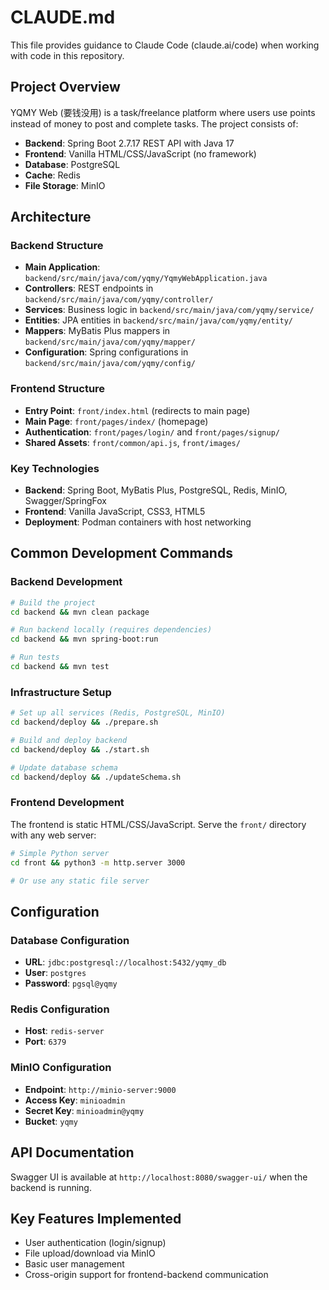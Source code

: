 # CLAUDE.md

This file provides guidance to Claude Code (claude.ai/code) when working with code in this repository.

## Project Overview

YQMY Web (要钱没用) is a task/freelance platform where users use points instead of money to post and complete tasks. The project consists of:

- **Backend**: Spring Boot 2.7.17 REST API with Java 17
- **Frontend**: Vanilla HTML/CSS/JavaScript (no framework)
- **Database**: PostgreSQL 
- **Cache**: Redis
- **File Storage**: MinIO

## Architecture

### Backend Structure
- **Main Application**: `backend/src/main/java/com/yqmy/YqmyWebApplication.java`
- **Controllers**: REST endpoints in `backend/src/main/java/com/yqmy/controller/`
- **Services**: Business logic in `backend/src/main/java/com/yqmy/service/`
- **Entities**: JPA entities in `backend/src/main/java/com/yqmy/entity/`
- **Mappers**: MyBatis Plus mappers in `backend/src/main/java/com/yqmy/mapper/`
- **Configuration**: Spring configurations in `backend/src/main/java/com/yqmy/config/`

### Frontend Structure
- **Entry Point**: `front/index.html` (redirects to main page)
- **Main Page**: `front/pages/index/` (homepage)
- **Authentication**: `front/pages/login/` and `front/pages/signup/`
- **Shared Assets**: `front/common/api.js`, `front/images/`

### Key Technologies
- **Backend**: Spring Boot, MyBatis Plus, PostgreSQL, Redis, MinIO, Swagger/SpringFox
- **Frontend**: Vanilla JavaScript, CSS3, HTML5
- **Deployment**: Podman containers with host networking

## Common Development Commands

### Backend Development
```bash
# Build the project
cd backend && mvn clean package

# Run backend locally (requires dependencies)
cd backend && mvn spring-boot:run

# Run tests
cd backend && mvn test
```

### Infrastructure Setup
```bash
# Set up all services (Redis, PostgreSQL, MinIO)
cd backend/deploy && ./prepare.sh

# Build and deploy backend
cd backend/deploy && ./start.sh

# Update database schema
cd backend/deploy && ./updateSchema.sh
```

### Frontend Development
The frontend is static HTML/CSS/JavaScript. Serve the `front/` directory with any web server:
```bash
# Simple Python server
cd front && python3 -m http.server 3000

# Or use any static file server
```

## Configuration

### Database Configuration
- **URL**: `jdbc:postgresql://localhost:5432/yqmy_db`
- **User**: `postgres`
- **Password**: `pgsql@yqmy`

### Redis Configuration  
- **Host**: `redis-server`
- **Port**: `6379`

### MinIO Configuration
- **Endpoint**: `http://minio-server:9000`
- **Access Key**: `minioadmin`
- **Secret Key**: `minioadmin@yqmy`
- **Bucket**: `yqmy`

## API Documentation
Swagger UI is available at `http://localhost:8080/swagger-ui/` when the backend is running.

## Key Features Implemented
- User authentication (login/signup)
- File upload/download via MinIO
- Basic user management
- Cross-origin support for frontend-backend communication